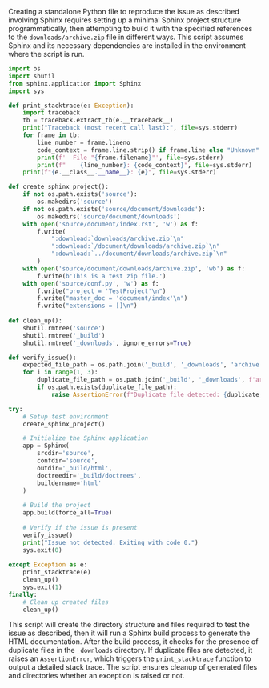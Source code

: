 Creating a standalone Python file to reproduce the issue as described involving Sphinx requires setting up a minimal Sphinx project structure programmatically, then attempting to build it with the specified references to the `downloads/archive.zip` file in different ways. This script assumes Sphinx and its necessary dependencies are installed in the environment where the script is run.

```python
import os
import shutil
from sphinx.application import Sphinx
import sys

def print_stacktrace(e: Exception):
    import traceback
    tb = traceback.extract_tb(e.__traceback__)
    print("Traceback (most recent call last):", file=sys.stderr)
    for frame in tb:
        line_number = frame.lineno
        code_context = frame.line.strip() if frame.line else "Unknown"
        print(f'  File "{frame.filename}"', file=sys.stderr)
        print(f"    {line_number}: {code_context}", file=sys.stderr)
    print(f"{e.__class__.__name__}: {e}", file=sys.stderr)

def create_sphinx_project():
    if not os.path.exists('source'):
        os.makedirs('source')
    if not os.path.exists('source/document/downloads'):
        os.makedirs('source/document/downloads')
    with open('source/document/index.rst', 'w') as f:
        f.write(
            ":download:`downloads/archive.zip`\n"
            ":download:`/document/downloads/archive.zip`\n"
            ":download:`../document/downloads/archive.zip`\n"
        )
    with open('source/document/downloads/archive.zip', 'wb') as f:
        f.write(b'This is a test zip file.')
    with open('source/conf.py', 'w') as f:
        f.write("project = 'TestProject'\n")
        f.write("master_doc = 'document/index'\n")
        f.write("extensions = []\n")
    
def clean_up():
    shutil.rmtree('source')
    shutil.rmtree('_build')
    shutil.rmtree('_downloads', ignore_errors=True)

def verify_issue():
    expected_file_path = os.path.join('_build', '_downloads', 'archive.zip')
    for i in range(1, 3):
        duplicate_file_path = os.path.join('_build', '_downloads', f'archive{i}.zip')
        if os.path.exists(duplicate_file_path):
            raise AssertionError(f"Duplicate file detected: {duplicate_file_path}")

try:
    # Setup test environment
    create_sphinx_project()

    # Initialize the Sphinx application
    app = Sphinx(
        srcdir='source',
        confdir='source',
        outdir='_build/html',
        doctreedir='_build/doctrees',
        buildername='html'
    )
    
    # Build the project
    app.build(force_all=True)
    
    # Verify if the issue is present
    verify_issue()
    print("Issue not detected. Exiting with code 0.")
    sys.exit(0)
    
except Exception as e:
    print_stacktrace(e)
    clean_up()
    sys.exit(1)
finally:
    # Clean up created files
    clean_up()
```

This script will create the directory structure and files required to test the issue as described, then it will run a Sphinx build process to generate the HTML documentation. After the build process, it checks for the presence of duplicate files in the `_downloads` directory. If duplicate files are detected, it raises an `AssertionError`, which triggers the `print_stacktrace` function to output a detailed stack trace. The script ensures cleanup of generated files and directories whether an exception is raised or not.